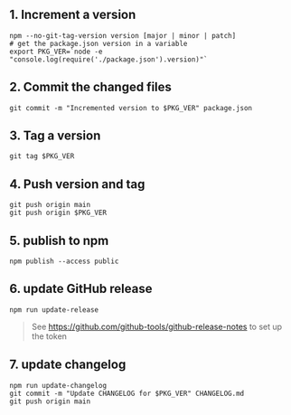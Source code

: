 ## 1. Increment a version

```
npm --no-git-tag-version version [major | minor | patch]
# get the package.json version in a variable
export PKG_VER=`node -e "console.log(require('./package.json').version)"`
```
## 2. Commit the changed files
```
git commit -m "Incremented version to $PKG_VER" package.json
```

## 3. Tag a version

```
git tag $PKG_VER
```

## 4. Push version and tag

```
git push origin main
git push origin $PKG_VER
```

## 5. publish to npm

```
npm publish --access public
```

## 6. update GitHub release

```
npm run update-release
```

> See https://github.com/github-tools/github-release-notes to set up the token

## 7. update changelog

```
npm run update-changelog
git commit -m "Update CHANGELOG for $PKG_VER" CHANGELOG.md
git push origin main
```
